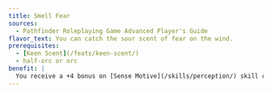 ```yaml
---
title: Smell Fear
sources:
  - Pathfinder Roleplaying Game Advanced Player's Guide
flavor_text: You can catch the sour scent of fear on the wind.
prerequisites:
  - [Keen Scent](/feats/keen-scent/)
  - half-orc or orc
benefit: |
  You receive a +4 bonus on [Sense Motive](/skills/perception/) skill checks if the subject has one of the previous conditions or is attempting to cover up their fear in some way.
---
```


